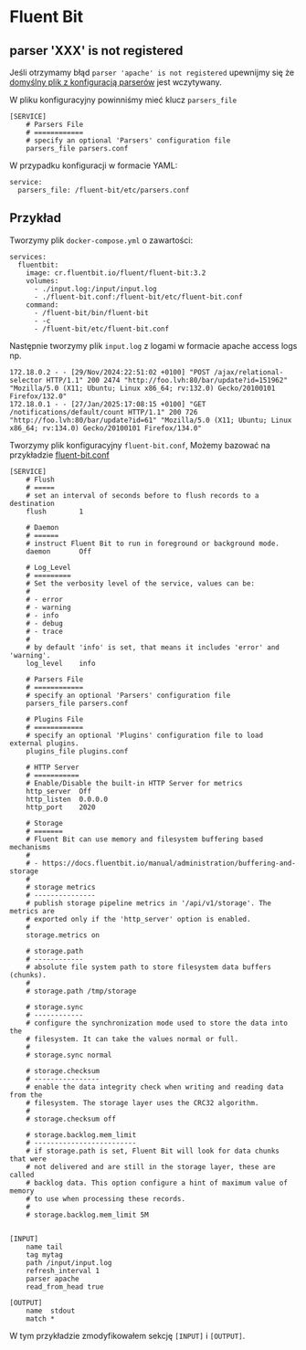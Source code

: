 # Fluent Bit

## parser 'XXX' is not registered

Jeśli otrzymamy błąd `parser 'apache' is not registered` upewnijmy się że [domyślny plik z konfiguracją parserów](https://github.com/fluent/fluent-bit/blob/fb57c6bbc0fb0d2da9aecadd02fc4d5818b96c44/conf/parsers.conf) jest wczytywany.

W pliku konfiguracyjny powinniśmy mieć klucz `parsers_file`


```
[SERVICE]
    # Parsers File
    # ============
    # specify an optional 'Parsers' configuration file
    parsers_file parsers.conf
```

W przypadku konfiguracji w formacie YAML:
```
service:
  parsers_file: /fluent-bit/etc/parsers.conf
```

## Przykład

Tworzymy plik `docker-compose.yml` o zawartości:

```
services:
  fluentbit:
    image: cr.fluentbit.io/fluent/fluent-bit:3.2
    volumes:
      - ./input.log:/input/input.log
      - ./fluent-bit.conf:/fluent-bit/etc/fluent-bit.conf
    command:
      - /fluent-bit/bin/fluent-bit
      - -c
      - /fluent-bit/etc/fluent-bit.conf
```

Następnie tworzymy plik `input.log` z logami w formacie apache access logs np.

```
172.18.0.2 - - [29/Nov/2024:22:51:02 +0100] "POST /ajax/relational-selector HTTP/1.1" 200 2474 "http://foo.lvh:80/bar/update?id=151962" "Mozilla/5.0 (X11; Ubuntu; Linux x86_64; rv:132.0) Gecko/20100101 Firefox/132.0"
172.18.0.1 - - [27/Jan/2025:17:08:15 +0100] "GET /notifications/default/count HTTP/1.1" 200 726 "http://foo.lvh:80/bar/update?id=61" "Mozilla/5.0 (X11; Ubuntu; Linux x86_64; rv:134.0) Gecko/20100101 Firefox/134.0"

```

Tworzymy plik konfiguracyjny `fluent-bit.conf`,
Możemy bazować na przykładzie [fluent-bit.conf](https://github.com/fluent/fluent-bit/blob/fb57c6bbc0fb0d2da9aecadd02fc4d5818b96c44/conf/fluent-bit.conf)

```
[SERVICE]
    # Flush
    # =====
    # set an interval of seconds before to flush records to a destination
    flush        1

    # Daemon
    # ======
    # instruct Fluent Bit to run in foreground or background mode.
    daemon       Off

    # Log_Level
    # =========
    # Set the verbosity level of the service, values can be:
    #
    # - error
    # - warning
    # - info
    # - debug
    # - trace
    #
    # by default 'info' is set, that means it includes 'error' and 'warning'.
    log_level    info

    # Parsers File
    # ============
    # specify an optional 'Parsers' configuration file
    parsers_file parsers.conf

    # Plugins File
    # ============
    # specify an optional 'Plugins' configuration file to load external plugins.
    plugins_file plugins.conf

    # HTTP Server
    # ===========
    # Enable/Disable the built-in HTTP Server for metrics
    http_server  Off
    http_listen  0.0.0.0
    http_port    2020

    # Storage
    # =======
    # Fluent Bit can use memory and filesystem buffering based mechanisms
    #
    # - https://docs.fluentbit.io/manual/administration/buffering-and-storage
    #
    # storage metrics
    # ---------------
    # publish storage pipeline metrics in '/api/v1/storage'. The metrics are
    # exported only if the 'http_server' option is enabled.
    #
    storage.metrics on

    # storage.path
    # ------------
    # absolute file system path to store filesystem data buffers (chunks).
    #
    # storage.path /tmp/storage

    # storage.sync
    # ------------
    # configure the synchronization mode used to store the data into the
    # filesystem. It can take the values normal or full.
    #
    # storage.sync normal

    # storage.checksum
    # ----------------
    # enable the data integrity check when writing and reading data from the
    # filesystem. The storage layer uses the CRC32 algorithm.
    #
    # storage.checksum off

    # storage.backlog.mem_limit
    # -------------------------
    # if storage.path is set, Fluent Bit will look for data chunks that were
    # not delivered and are still in the storage layer, these are called
    # backlog data. This option configure a hint of maximum value of memory
    # to use when processing these records.
    #
    # storage.backlog.mem_limit 5M


[INPUT]
    name tail
    tag mytag
    path /input/input.log
    refresh_interval 1
    parser apache
    read_from_head true

[OUTPUT]
    name  stdout
    match *
```

W tym przykładzie zmodyfikowałem sekcję `[INPUT]` i `[OUTPUT]`.

